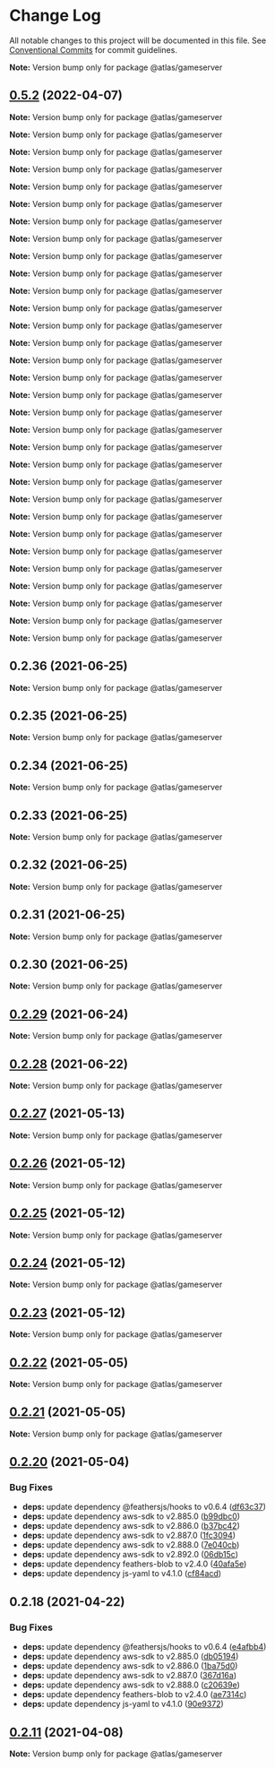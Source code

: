 # Change Log

All notable changes to this project will be documented in this file.
See [Conventional Commits](https://conventionalcommits.org) for commit guidelines.



**Note:** Version bump only for package @atlas/gameserver





## [0.5.2](https://github.com/atlasfoundation/Atlas/compare/v0.5.1...v0.5.2) (2022-04-07)

**Note:** Version bump only for package @atlas/gameserver







**Note:** Version bump only for package @atlas/gameserver







**Note:** Version bump only for package @atlas/gameserver







**Note:** Version bump only for package @atlas/gameserver







**Note:** Version bump only for package @atlas/gameserver







**Note:** Version bump only for package @atlas/gameserver







**Note:** Version bump only for package @atlas/gameserver







**Note:** Version bump only for package @atlas/gameserver







**Note:** Version bump only for package @atlas/gameserver







**Note:** Version bump only for package @atlas/gameserver







**Note:** Version bump only for package @atlas/gameserver







**Note:** Version bump only for package @atlas/gameserver







**Note:** Version bump only for package @atlas/gameserver







**Note:** Version bump only for package @atlas/gameserver







**Note:** Version bump only for package @atlas/gameserver







**Note:** Version bump only for package @atlas/gameserver







**Note:** Version bump only for package @atlas/gameserver







**Note:** Version bump only for package @atlas/gameserver







**Note:** Version bump only for package @atlas/gameserver







**Note:** Version bump only for package @atlas/gameserver







**Note:** Version bump only for package @atlas/gameserver







**Note:** Version bump only for package @atlas/gameserver







**Note:** Version bump only for package @atlas/gameserver







**Note:** Version bump only for package @atlas/gameserver







**Note:** Version bump only for package @atlas/gameserver







**Note:** Version bump only for package @atlas/gameserver







**Note:** Version bump only for package @atlas/gameserver







**Note:** Version bump only for package @atlas/gameserver







**Note:** Version bump only for package @atlas/gameserver







**Note:** Version bump only for package @atlas/gameserver







**Note:** Version bump only for package @atlas/gameserver





## 0.2.36 (2021-06-25)

**Note:** Version bump only for package @atlas/gameserver





## 0.2.35 (2021-06-25)

**Note:** Version bump only for package @atlas/gameserver





## 0.2.34 (2021-06-25)

**Note:** Version bump only for package @atlas/gameserver





## 0.2.33 (2021-06-25)

**Note:** Version bump only for package @atlas/gameserver





## 0.2.32 (2021-06-25)

**Note:** Version bump only for package @atlas/gameserver





## 0.2.31 (2021-06-25)

**Note:** Version bump only for package @atlas/gameserver





## 0.2.30 (2021-06-25)

**Note:** Version bump only for package @atlas/gameserver





## [0.2.29](https://github.com/barankyle/xr3ngine/compare/v0.2.28...v0.2.29) (2021-06-24)

**Note:** Version bump only for package @atlas/gameserver





## [0.2.28](https://github.com/barankyle/xr3ngine/compare/v0.2.27...v0.2.28) (2021-06-22)

**Note:** Version bump only for package @atlas/gameserver





## [0.2.27](https://github.com/barankyle/atlas/compare/v0.2.26...v0.2.27) (2021-05-13)

**Note:** Version bump only for package @atlas/gameserver





## [0.2.26](https://github.com/barankyle/atlas/compare/v0.2.24...v0.2.26) (2021-05-12)

**Note:** Version bump only for package @atlas/gameserver





## [0.2.25](https://github.com/barankyle/atlas/compare/v0.2.24...v0.2.25) (2021-05-12)

**Note:** Version bump only for package @atlas/gameserver





## [0.2.24](https://github.com/barankyle/atlas/compare/v0.2.23...v0.2.24) (2021-05-12)

**Note:** Version bump only for package @atlas/gameserver





## [0.2.23](https://github.com/barankyle/atlas/compare/v0.2.22...v0.2.23) (2021-05-12)

**Note:** Version bump only for package @atlas/gameserver





## [0.2.22](https://github.com/atlas/atlas/compare/v0.2.21...v0.2.22) (2021-05-05)

**Note:** Version bump only for package @atlas/gameserver





## [0.2.21](https://github.com/barankyle/atlas/compare/v0.2.20...v0.2.21) (2021-05-05)

**Note:** Version bump only for package @atlas/gameserver





## [0.2.20](https://github.com/barankyle/atlas/compare/v0.2.18...v0.2.20) (2021-05-04)


### Bug Fixes

* **deps:** update dependency @feathersjs/hooks to v0.6.4 ([df63c37](https://github.com/barankyle/atlas/commit/df63c37dcf4eb61a8e9ed4bdcfa2053d60164d8b))
* **deps:** update dependency aws-sdk to v2.885.0 ([b99dbc0](https://github.com/barankyle/atlas/commit/b99dbc0a7ba9aa44ae49c88bd89dc1161a25a7e1))
* **deps:** update dependency aws-sdk to v2.886.0 ([b37bc42](https://github.com/barankyle/atlas/commit/b37bc42fd77d765bc1a947ff097cef2360e3bbac))
* **deps:** update dependency aws-sdk to v2.887.0 ([1fc3094](https://github.com/barankyle/atlas/commit/1fc3094cd008466281f8410ebf0b69e3c23ba4c9))
* **deps:** update dependency aws-sdk to v2.888.0 ([7e040cb](https://github.com/barankyle/atlas/commit/7e040cbe484c74602def81e26f28cb55264ed177))
* **deps:** update dependency aws-sdk to v2.892.0 ([06db15c](https://github.com/barankyle/atlas/commit/06db15cc17ade5417feafeda07fc3ee77fbe3d3f))
* **deps:** update dependency feathers-blob to v2.4.0 ([40afa5e](https://github.com/barankyle/atlas/commit/40afa5e33767fc9d1c1d8baad7820028478a71cc))
* **deps:** update dependency js-yaml to v4.1.0 ([cf84acd](https://github.com/barankyle/atlas/commit/cf84acd3dbfc606c5be67d26abbb445270eb8536))





## 0.2.18 (2021-04-22)


### Bug Fixes

* **deps:** update dependency @feathersjs/hooks to v0.6.4 ([e4afbb4](https://github.com/AtlasFoundation/Atlas/commit/e4afbb4e1f3f085855393eea997453c6002aaedb))
* **deps:** update dependency aws-sdk to v2.885.0 ([db05194](https://github.com/AtlasFoundation/Atlas/commit/db05194e8e61a0d54af54cdbaa6e50fd3f4f8b72))
* **deps:** update dependency aws-sdk to v2.886.0 ([1ba75d0](https://github.com/AtlasFoundation/Atlas/commit/1ba75d008a82b37eaf57b60b7ce442dde92be8c5))
* **deps:** update dependency aws-sdk to v2.887.0 ([367d16a](https://github.com/AtlasFoundation/Atlas/commit/367d16a9a7c5eee2deee16ae7cf4df8a1697490d))
* **deps:** update dependency aws-sdk to v2.888.0 ([c20639e](https://github.com/AtlasFoundation/Atlas/commit/c20639e23a8946e0484be289ddd258ebc7da88f4))
* **deps:** update dependency feathers-blob to v2.4.0 ([ae7314c](https://github.com/AtlasFoundation/Atlas/commit/ae7314c2066bdf20181060c49f75680d97fb8300))
* **deps:** update dependency js-yaml to v4.1.0 ([90e9372](https://github.com/AtlasFoundation/Atlas/commit/90e937244efdb3470de266f34c40d5cfb504acb5))





## [0.2.11](https://github.com/AtlasFoundation/Atlas/compare/v0.2.10...v0.2.11) (2021-04-08)

**Note:** Version bump only for package @atlas/gameserver

